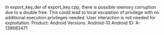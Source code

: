 In export_key_der of export_key.cpp, there is possible memory corruption due to a double free. This could lead to local escalation of privilege with no additional execution privileges needed. User interaction is not needed for exploitation. Product: Android Versions: Android-10 Android ID: A-139683471